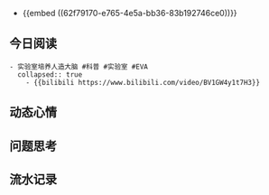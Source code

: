 - {{embed ((62f79170-e765-4e5a-bb36-83b192746ce0))}}
## 今日阅读
	- 实验室培养人造大脑 #科普 #实验室 #EVA
	  collapsed:: true
		- {{bilibili https://www.bilibili.com/video/BV1GW4y1t7H3}}
## 动态心情
## 问题思考
## 流水记录